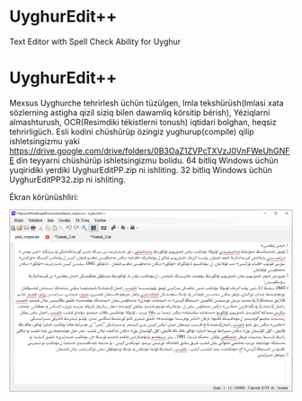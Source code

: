 # UyghurEdit++
Text Editor with Spell Check Ability for Uyghur

# UyghurEdit++
Mexsus Uyghurche tehrirlesh üchün tüzülgen, Imla tekshürüsh(Imlasi xata sözlerning astigha qizil siziq bilen dawamliq körsitip bérish), Yéziqlarni almashturush, OCR(Resimdiki tékistlerni tonush) iqtidari bolghan, heqsiz tehrirligüch.
Esli kodini chüshürüp özingiz yughurup(compile) qilip ishletsingizmu yaki https://drive.google.com/drive/folders/0B3OaZ1ZVPcTXVzJ0VnFWeUhGNFE din teyyarni chüshürüp ishletsingizmu bolidu.
64 bitliq Windows üchün yuqiridiki yerdiki UyghurEditPP.zip ni ishliting. 32 bitliq Windows üchün UyghurEditPP32.zip ni ishliting.

Ékran körünüshliri:
<p>
  <img src="./screenshot/uey.png"/>
</p>
